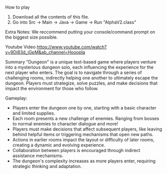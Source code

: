 How to play
1. Download all the contents of this file.
2. Go into Src -> Main -> Java -> Game -> Run "AlphaV2.class"

Extra Notes:
We reccommend putting your console/command prompt on the biggest size possible.

Youtube Video
https://www.youtube.com/watch?v=9Di83d_iGpM&ab_channel=Hooopla

Summary
"Dungeon" is a unique text-based game where players venture into a mysterious dungeon solo, each influencing the experience for the next player who enters. The goal is to navigate through a series of challenging rooms, indirectly helping one another to ultimately escape the dungeon. Players must strategize, solve puzzles, and make decisions that impact the environment for those who follow.

Gameplay:

- Players enter the dungeon one by one, starting with a basic character and limited supplies.
- Each room presents a new challenge of enemies. Ranging from bosses to normal enemies to character dialogue and more!
- Players must make decisions that affect subsequent players, like leaving behind helpful items or triggering mechanisms that open new paths.
- Actions in earlier rooms impact the layout or difficulty of later rooms, creating a dynamic and evolving experience.
- Collaboration between players is encouraged through indirect assistance mechanisms.
- The dungeon's complexity increases as more players enter, requiring strategic thinking and adaptation.

